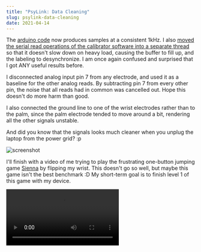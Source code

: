 ```yaml
---
title: "PsyLink: Data Cleaning"
slug: psylink-data-cleaning
date: 2021-04-14
---
```


The [arduino
code](https://codeberg.org/hut/psylink/src/branch/master/experimental/4_model3/DumbPipeFast.ino)
now produces samples at a consistent 1kHz.  I also [moved the serial read
operations of the calibrator software into a separate
thread](https://codeberg.org/hut/psylink/commit/57ca60455fa8ee658cdd774556db4a1cbf2af7e8)
so that it doesn't slow down on heavy load, causing the buffer to fill up, and
the labeling to desynchronize.  I am once again confused and surprised that I
got ANY useful results before.

I disconnected analog input pin 7 from any electrode, and used it as a baseline
for the other analog reads.  By subtracting pin 7 from every other pin, the
noise that all reads had in common was cancelled out.  Hope this doesn't do
more harm than good.

I also connected the ground line to one of the wrist electrodes rather than to
the palm, since the palm electrode tended to move around a bit, rendering all
the other signals unstable.

And did you know that the signals looks much cleaner when you unplug the laptop
from the power grid? :p

![screenshot](data/myo/2021-04-15_03-11-08_1920x1080.unplug.png)

I'll finish with a video of me trying to play the frustrating one-button
jumping game [Sienna](https://tangramgames.dk/games/sienna/) by flipping my
wrist.  This doesn't go so well, but maybe this game isn't the best benchmark
:D My short-term goal is to finish level 1 of this game with my device.

<video class="tab" style="max-width: 100%;" controls>
    Your browser does not support the &lt;video&gt; tag, download the video
    <a href="data/myo/video4-sienna.webm">here</a>.
    <source src="data/myo/video4-sienna.webm" />
</video>

